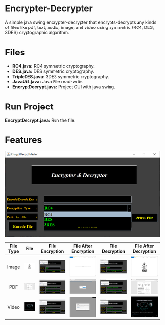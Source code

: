 # Encrypter-Decrypter
A simple java swing encrypter-decrypter that encrypts-decrypts any kinds of files like pdf, text, audio, image, and video using symmetric (RC4, DES, 3DES) cryptographic algorithm.

# Files
* **RC4.java:** RC4 symmetric cryptography.
* **DES.java:** DES symmetric cryptography.
* **TripleDES.java:** 3DES symmetric cryptography.
* **JavaUtil.java:** Java File read-write.
* **EncryptDecrypt.java:** Project GUI with java swing.

# Run Project
**EncryptDecrypt.java:** Run the file.

# Features
![](https://github.com/parvez86/Encrypt_Decrypt_Master/blob/main/projectPic/1_home.PNG)

| File Type |     File   | File Encryption | File After Encryption | File Decryption | File After Decryption |
|:---------:|:----------:|:-----------:|:-------:|:-----------:|:---------------:| 
|   Image   |![img_file]|![img_file_encrypt]|![img_file_after_encryption]|![img_file_decrypt]|![img_file_after_decryption]|
|    PDF    |![pdf_file]|![pdf_file_encrypt]|![pdf_file_after_encryption]|![pdf_file_decrypt]|![pdf_file_after_decryption]|
|  Video    |![video_file]|![video_file_encrypt]|![video_file_after_encryption]|![video_file_decrypt]|![video_file_after_decryption]|

[img_file]: https://github.com/parvez86/Encrypt_Decrypt_Master/blob/main/projectPic/2_1_image_file.png
[img_file_encrypt]: https://github.com/parvez86/Encrypt_Decrypt_Master/blob/main/projectPic/2_2_image_file_encrypt.PNG
[img_file_after_encryption]: https://github.com/parvez86/Encrypt_Decrypt_Master/blob/main/projectPic/2_3_image_file_after_encryption.PNG
[img_file_decrypt]: https://github.com/parvez86/Encrypt_Decrypt_Master/blob/main/projectPic/2_4_image_file_decrypt.PNG
[img_file_after_decryption]: https://github.com/parvez86/Encrypt_Decrypt_Master/blob/main/projectPic/2_5_image_file_after_decryption.PNG

[pdf_file]: https://github.com/parvez86/Encrypt_Decrypt_Master/blob/main/projectPic/3_1_pdf_file.PNG
[pdf_file_encrypt]: https://github.com/parvez86/Encrypt_Decrypt_Master/blob/main/projectPic/3_2_pdf_file_encrypt.PNG
[pdf_file_after_encryption]: https://github.com/parvez86/Encrypt_Decrypt_Master/blob/main/projectPic/3_3_pdf_file_after_encryption.PNG
[pdf_file_decrypt]: https://github.com/parvez86/Encrypt_Decrypt_Master/blob/main/projectPic/3_4_pdf_file_decrypt.PNG
[pdf_file_after_decryption]: https://github.com/parvez86/Encrypt_Decrypt_Master/blob/main/projectPic/3_5_pdf_file_after_decryption.PNG

[video_file]: https://github.com/parvez86/Encrypt_Decrypt_Master/blob/main/projectPic/4_1_video_file.PNG
[video_file_encrypt]: https://github.com/parvez86/Encrypt_Decrypt_Master/blob/main/projectPic/4_2_video_file_encrypt.PNG
[video_file_after_encryption]: https://github.com/parvez86/Encrypt_Decrypt_Master/blob/main/projectPic/4_3_video_file_after_encryption.PNG
[video_file_decrypt]: https://github.com/parvez86/Encrypt_Decrypt_Master/blob/main/projectPic/4_4_video_file_decrypt.PNG
[video_file_after_decryption]: https://github.com/parvez86/Encrypt_Decrypt_Master/blob/main/projectPic/4_5_video_file_after_decryption.PNG

